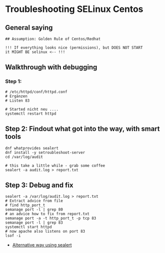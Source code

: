 # Troubleshooting SELinux Centos 

## General saying 

```
## Assumption: Golden Rule of Centos/Redhat 

!!! If everything looks nice (permissions), but DOES NOT START 
it MIGHT BE selinux <-- !!! 
```
## Walkthrough with debugging 

### Step 1:

```
# /etc/httpd/conf/httpd.conf
# Ergänzen 
# Listen 83 

# Started nicht neu ....
systemctl restart httpd

```


## Step 2: Findout what got into the way, with smart tools

```
dnf whatprovides sealert 
dnf install -y setroubleshoot-server 
cd /var/log/audit

# this take a little while - grab some coffee 
sealert -a audit.log > report.txt
```

## Step 3: Debug and fix 

```
sealert -a /var/log/audit.log > report.txt
# Extract advice from file 
# find http_port_t
semanage port -l | grep 80
# an advice how to fix from report.txt
semanage port -a -t http_port_t -p tcp 83
semanage port -l | grep 83
systemctl start httpd
# now apache also listens on port 83
lsof -i
```

  * [Alternative way using sealert](selinux-sealert.md) 

